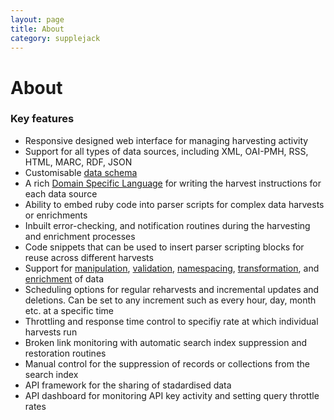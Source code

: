 ```yaml
---
layout: page
title: About
category: supplejack
---
```


# About

### Key features

* Responsive designed web interface for managing harvesting activity
* Support for all types of data sources, including XML, OAI-PMH, RSS, HTML, MARC, RDF, JSON
* Customisable [data schema](http://digitalnz.github.io/supplejack/api/creating-a-schema.html)
* A rich [Domain Specific Language](http://digitalnz.github.io/supplejack/manager/introduction-to-parser-scripts.html) for writing the harvest instructions for each data source
* Ability to embed ruby code into parser scripts for complex data harvests or enrichments
* Inbuilt error-checking, and notification routines during the harvesting and enrichment processes
* Code snippets that can be used to insert parser scripting blocks for reuse across different harvests
* Support for [manipulation](http://digitalnz.github.io/supplejack/manager/modifiers.html), [validation](http://digitalnz.github.io/supplejack/manager/validations.html), [namespacing](http://digitalnz.github.io/supplejack/manager/xml-namespaces.html), [transformation](http://digitalnz.github.io/supplejack/manager/attribute-transformation-options.html), and [enrichment](http://digitalnz.github.io/supplejack/manager/enrichments.html) of data
* Scheduling options for regular reharvests and incremental updates and deletions. Can be set to any increment such as every hour, day, month etc. at a specific time
* Throttling and response time control to specifiy rate at which individual harvests run
* Broken link monitoring with automatic search index suppression and restoration routines
* Manual control for the suppression of records or collections from the search index
* API framework for the sharing of stadardised data
* API dashboard for monitoring API key activity and setting query throttle rates
